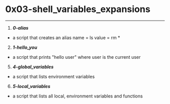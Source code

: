 # 0x03-shell_variables_expansions
---

1. ***0-alias***
- a script that creates an alias name = ls value = rm *

2. ***1-hello_you***
- a script that prints "hello user" where user is the current user

5. ***4-global_variables***
- a script that lists environment variables

6. ***5-local_variables***
- a script that lists all local, environment variables and functions
